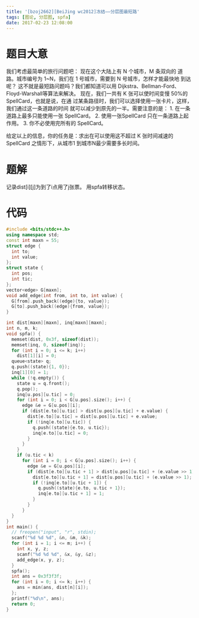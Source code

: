 ```yaml
---
title: '[bzoj2662][BeiJing wc2012]冻结——分层图最短路'
tags: [图论, 分层图, spfa]
date: 2017-02-23 12:08:00
---
```


# 题目大意
我们考虑最简单的旅行问题吧：  现在这个大陆上有 N 个城市，M 条双向的
道路。城市编号为 1~N，我们在 1 号城市，需要到 N 号城市，怎样才能最快地
到达呢？
  这不就是最短路问题吗？我们都知道可以用 Dijkstra、Bellman-Ford、
Floyd-Warshall等算法来解决。
  现在，我们一共有 K 张可以使时间变慢 50%的 SpellCard，也就是说，在通
过某条路径时，我们可以选择使用一张卡片，这样，我们通过这一条道路的时间
就可以减少到原先的一半。需要注意的是：
  1\. 在一条道路上最多只能使用一张 SpellCard。
  2\. 使用一张SpellCard 只在一条道路上起作用。
  3\. 你不必使用完所有的 SpellCard。

  给定以上的信息，你的任务是：求出在可以使用这不超过 K 张时间减速的
SpellCard 之情形下，从城市1 到城市N最少需要多长时间。 
# 题解
记录dist[i][j]为到了i点用了j张票。
用spfa转移状态。
# 代码
```cpp
#include <bits/stdc++.h>
using namespace std;
const int maxn = 55;
struct edge {
  int to;
  int value;
};
struct state {
  int pos;
  int tic;
};
vector<edge> G[maxn];
void add_edge(int from, int to, int value) {
  G[from].push_back((edge){to, value});
  G[to].push_back((edge){from, value});
}

int dist[maxn][maxn], inq[maxn][maxn];
int n, m, k;
void spfa() {
  memset(dist, 0x3f, sizeof(dist));
  memset(inq, 0, sizeof(inq));
  for (int i = 0; i <= k; i++)
    dist[1][i] = 0;
  queue<state> q;
  q.push((state){1, 0});
  inq[1][0] = 1;
  while (!q.empty()) {
    state u = q.front();
    q.pop();
    inq[u.pos][u.tic] = 0;
    for (int i = 0; i < G[u.pos].size(); i++) {
      edge &e = G[u.pos][i];
      if (dist[e.to][u.tic] > dist[u.pos][u.tic] + e.value) {
        dist[e.to][u.tic] = dist[u.pos][u.tic] + e.value;
        if (!inq[e.to][u.tic]) {
          q.push((state){e.to, u.tic});
          inq[e.to][u.tic] = 0;
        }
      }
    }
    if (u.tic < k)
      for (int i = 0; i < G[u.pos].size(); i++) {
        edge &e = G[u.pos][i];
        if (dist[e.to][u.tic + 1] > dist[u.pos][u.tic] + (e.value >> 1)) {
          dist[e.to][u.tic + 1] = dist[u.pos][u.tic] + (e.value >> 1);
          if (!inq[e.to][u.tic + 1]) {
            q.push((state){e.to, u.tic + 1});
            inq[e.to][u.tic + 1] = 1;
          }
        }
      }
  }
}
int main() {
  // freopen("input", "r", stdin);
  scanf("%d %d %d", &n, &m, &k);
  for (int i = 1; i <= m; i++) {
    int x, y, z;
    scanf("%d %d %d", &x, &y, &z);
    add_edge(x, y, z);
  }
  spfa();
  int ans = 0x3f3f3f;
  for (int i = 0; i <= k; i++) {
    ans = min(ans, dist[n][i]);
  };
  printf("%d\n", ans);
  return 0;
}
```